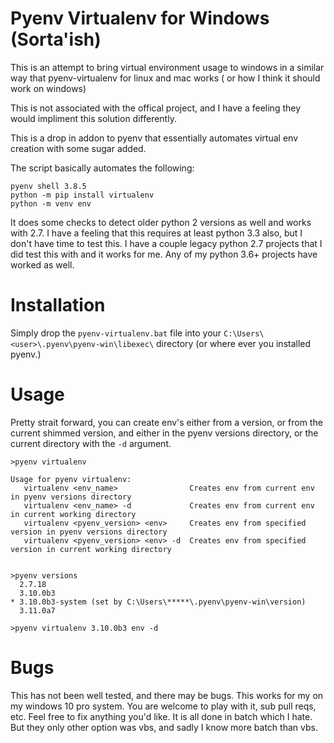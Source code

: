 # Pyenv Virtualenv for Windows (Sorta'ish)

This is an attempt to bring virtual environment usage to windows in a similar way that pyenv-virtualenv for linux and mac works ( or how I think it should work on windows)

This is not associated with the offical project, and I have a feeling they would impliment this solution differently.

This is a drop in addon to pyenv that essentially automates virtual env creation with some sugar added.

The script basically automates the following:

```
pyenv shell 3.8.5
python -m pip install virtualenv
python -m venv env
```

It does some checks to detect older python 2 versions as well and works with 2.7.
I have a feeling that this requires at least python 3.3 also, but I don't have time to test this.
I have a couple legacy python 2.7 projects that I did test this with and it works for me.
Any of my python 3.6+ projects have worked as well.

# Installation
Simply drop the `pyenv-virtualenv.bat` file into your `C:\Users\<user>\.pyenv\pyenv-win\libexec\` directory (or where ever you installed pyenv.)

# Usage
Pretty strait forward, you can create env's either from a version, or from the current shimmed version, and either in the pyenv versions directory, or the current directory with the `-d` argument.

```
>pyenv virtualenv

Usage for pyenv virtualenv:
   virtualenv <env_name>                Creates env from current env in pyenv versions directory       
   virtualenv <env_name> -d             Creates env from current env in current working directory      
   virtualenv <pyenv_version> <env>     Creates env from specified version in pyenv versions directory 
   virtualenv <pyenv_version> <env> -d  Creates env from specified version in current working directory


>pyenv versions   
  2.7.18
  3.10.0b3
* 3.10.0b3-system (set by C:\Users\*****\.pyenv\pyenv-win\version)
  3.11.0a7

>pyenv virtualenv 3.10.0b3 env -d
```

# Bugs
This has not been well tested, and there may be bugs. This works for my on my windows 10 pro system. You are welcome to play with it, sub pull reqs, etc. Feel free to fix anything you'd like. It is all done in batch which I hate. But they only other option was vbs, and sadly I know more batch than vbs.
